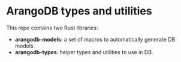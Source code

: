 # ArangoDB types and utilities

This repo contains two Rust libraries:

- **arangodb-models**: a set of macros to automatically generate DB models.
- **arangodb-types**: helper types and utilities to use in DB.